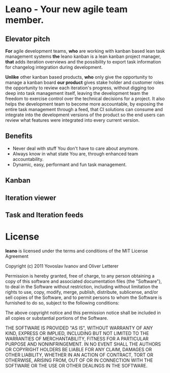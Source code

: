 # Leano - Your new agile team member.

## Elevator pitch

 **For** agile development teams, **who** are working with kanban based lean task management systems **the** leano kanban
 is a lean kanban project manager, **that** adds iteration overviews and the possibility to export task information for 
 changelog integration during development.

 **Unlike** other kanban based products, **who** only give the opportunity to manage a kanban board **our product** gives stake
 holder and customer roles the opportunity to review each iteration's progress, without digging too deep into
 task management itself, leaving the development team the freedom to exercise control over the technical decisions
 for a project. It also helps the development team to become more accountable, by exposing the entire task
 management through a feed, that CI solutions can consume and integrate into the development versions of the
 product so the end users can review what features were integrated into every current version.

## Benefits

* Never deal with stuff You don't have to care about anymore.
* Always know in what state You are, through enhanced team accountability.
* Dynamic, easy, performant and fun task management.

## Kanban

## Iteration viewer

## Task and Iteration feeds

# License

**leano** is licensed under the terms and conditions of the MIT License Agreement

Copyright (c) 2011 Yovoslav Ivanov and Oliver Letterer

Permission is hereby granted, free of charge, to any person obtaining a copy of this software and associated documentation files (the "Software"), to deal in the Software without restriction, including without limitation the rights to use, copy, modify, merge, publish, distribute, sublicense, and/or sell copies of the Software, and to permit persons to whom the Software is furnished to do so, subject to the following conditions:

The above copyright notice and this permission notice shall be included in all copies or substantial portions of the Software.

THE SOFTWARE IS PROVIDED "AS IS", WITHOUT WARRANTY OF ANY KIND, EXPRESS OR IMPLIED, INCLUDING BUT NOT LIMITED TO THE WARRANTIES OF MERCHANTABILITY, FITNESS FOR A PARTICULAR PURPOSE AND NONINFRINGEMENT. IN NO EVENT SHALL THE AUTHORS OR COPYRIGHT HOLDERS BE LIABLE FOR ANY CLAIM, DAMAGES OR OTHER LIABILITY, WHETHER IN AN ACTION OF CONTRACT, TORT OR OTHERWISE, ARISING FROM, OUT OF OR IN CONNECTION WITH THE SOFTWARE OR THE USE OR OTHER DEALINGS IN THE SOFTWARE.